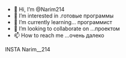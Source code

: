 - 👋 Hi, I’m @Narim214
- 👀 I’m interested in .готовые программы
- 🌱 I’m currently learning... программист
- 💞️ I’m looking to collaborate on ...проектом
- 📫 How to reach me ...очень далеко

<!---
Narim214/Narim214 is a ✨ special ✨ repository because its `README.md` (this file) appears on your GitHub profile.
You can click the Preview link to take a look at your changes.
--->INSTA Narim__214

